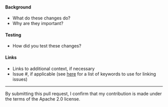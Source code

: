 #### Background
* What do these changes do?
* Why are they important?

#### Testing
* How did you test these changes?

#### Links
* Links to additional context, if necessary
* Issue #, if applicable (see [here](https://docs.github.com/en/issues/tracking-your-work-with-issues/linking-a-pull-request-to-an-issue#linking-a-pull-request-to-an-issue-using-a-keyword) for a list of keywords to use for linking issues)

---
By submitting this pull request, I confirm that my contribution is made under the terms of the Apache 2.0 license.
